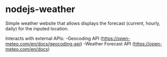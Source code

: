 # nodejs-weather
Simple weather website that allows displays the forecast (current, hourly, daily) for the inputed location.

Interacts with external APIs:
-Geocoding API (https://open-meteo.com/en/docs/geocoding-api)
-Weather Forecast API (https://open-meteo.com/en/docs)

